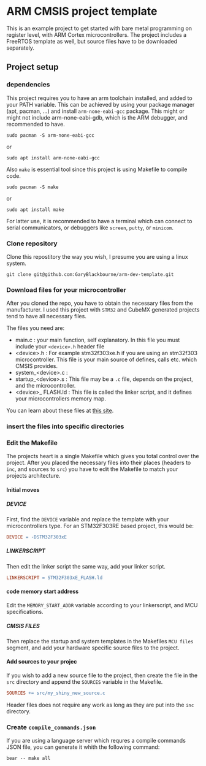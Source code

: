 # ARM CMSIS project template

This is an example project to get started with bare metal programming on register level, with ARM Cortex microcontrollers. The project includes a FreeRTOS template as well, but source files have to be downloaded separately.

## Project setup

### dependencies

This project requires you to have an arm toolchain installed, and added to your PATH variable. This can be achieved by using your package manager (apt, pacman, ...) and install `arm-none-eabi-gcc` package. This might or might not include arm-none-eabi-gdb, which is the ARM debugger, and recommended to have.

``` shell
sudo pacman -S arm-none-eabi-gcc
```
or

``` shell
sudo apt install arm-none-eabi-gcc
```

Also `make` is essential tool since this project is using Makefile to compile code.

``` shell
sudo pacman -S make
```
or

``` shell
sudo apt install make
```

For latter use, it is recommended to have a terminal which can connect to serial communicators, or debuggers like `screen`, `putty`, or `minicom`.


### Clone repository

Clone this repostitory the way you wish, I presume you are using a linux system.

```
git clone git@github.com:GaryBlackbourne/arm-dev-template.git
```

### Download files for your microcontroller

After you cloned the repo, you have to obtain the necessary files from the manufacturer. I used this project with `STM32` and CubeMX generated projects tend to have all necessary files.

The files you need are:
- main.c : your main function, self explanatory. In this file you must include your `<device>.h` header file
- \<device\>.h : For example stm32f303xe.h if you are using an stm32f303 microcontroller. This file is your main source of defines, calls etc. which CMSIS provides.
- system_\<device\>.c :  
- startup_\<device\>.s : This file may be a `.c` file, depends on the project, and the microcontroller.
- \<device\>_ FLASH.ld : This file is called the linker script, and it defines your microcontrollers memory map. 

You can learn about these files at [this site](https://arm-software.github.io/CMSIS_5/Core/html/using_pg.html).

### insert the files into specific directories

### Edit the Makefile

The projects heart is a single Makefile which gives you total control over the project. After you placed the necessary files 
into their places (headers to `inc`, and sources to `src`) you have to edit the Makefile to match your projects architecture.

#### Initial moves

##### DEVICE
First, find the `DEVICE` variable and replace the template with your microcontrollers type. For an STM32F303RE based project, this would be:

``` Makefile
DEVICE = -DSTM32F303xE
```

##### LINKERSCRIPT
Then edit the linker script the same way, add your linker script.

``` Makefile
LINKERSCRIPT = STM32F303xE_FLASH.ld
```

#### code memory start address
Edit the `MEMORY_START_ADDR` variable according to your linkerscript, and MCU specifications.

##### CMSIS FILES
Then replace the startup and system templates in the Makefiles `MCU files` segment, and add your hardware specific source files to the project.


#### Add sources to your projec
If you wish to add a new source file to the project, then create the file in the `src` directory and append the `SOURCES` variable in the Makefile. 

``` Makefile
SOURCES += src/my_shiny_new_source.c
```

Header files does not require any work as long as they are put into the `inc` directory.

### Create `compile_commands.json`

If you are using a language server which requres a compile commands JSON file, you can generate it whith the following command:

```
bear -- make all
```

